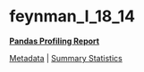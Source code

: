 # feynman_I_18_14

[**Pandas Profiling Report**](https://epistasislab.github.io/pmlb/profile/feynman_I_18_14.html)

[Metadata](metadata.yaml) | [Summary Statistics](summary_stats.tsv)

